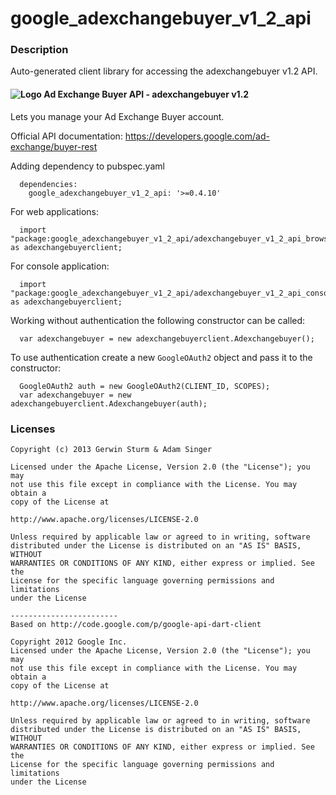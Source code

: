 # google_adexchangebuyer_v1_2_api

### Description

Auto-generated client library for accessing the adexchangebuyer v1.2 API.

#### ![Logo](http://www.google.com/images/icons/product/doubleclick-16.gif) Ad Exchange Buyer API - adexchangebuyer v1.2

Lets you manage your Ad Exchange Buyer account.

Official API documentation: https://developers.google.com/ad-exchange/buyer-rest

Adding dependency to pubspec.yaml

```
  dependencies:
    google_adexchangebuyer_v1_2_api: '>=0.4.10'
```

For web applications:

```
  import "package:google_adexchangebuyer_v1_2_api/adexchangebuyer_v1_2_api_browser.dart" as adexchangebuyerclient;
```

For console application:

```
  import "package:google_adexchangebuyer_v1_2_api/adexchangebuyer_v1_2_api_console.dart" as adexchangebuyerclient;
```

Working without authentication the following constructor can be called:

```
  var adexchangebuyer = new adexchangebuyerclient.Adexchangebuyer();
```

To use authentication create a new `GoogleOAuth2` object and pass it to the constructor:


```
  GoogleOAuth2 auth = new GoogleOAuth2(CLIENT_ID, SCOPES);
  var adexchangebuyer = new adexchangebuyerclient.Adexchangebuyer(auth);
```

### Licenses

```
Copyright (c) 2013 Gerwin Sturm & Adam Singer

Licensed under the Apache License, Version 2.0 (the "License"); you may 
not use this file except in compliance with the License. You may obtain a 
copy of the License at

http://www.apache.org/licenses/LICENSE-2.0

Unless required by applicable law or agreed to in writing, software
distributed under the License is distributed on an "AS IS" BASIS, WITHOUT
WARRANTIES OR CONDITIONS OF ANY KIND, either express or implied. See the
License for the specific language governing permissions and limitations 
under the License

------------------------
Based on http://code.google.com/p/google-api-dart-client

Copyright 2012 Google Inc.
Licensed under the Apache License, Version 2.0 (the "License"); you may 
not use this file except in compliance with the License. You may obtain a
copy of the License at

http://www.apache.org/licenses/LICENSE-2.0

Unless required by applicable law or agreed to in writing, software
distributed under the License is distributed on an "AS IS" BASIS, WITHOUT
WARRANTIES OR CONDITIONS OF ANY KIND, either express or implied. See the
License for the specific language governing permissions and limitations 
under the License

```
